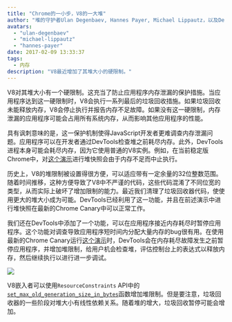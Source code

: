 ```yaml
---
title: "Chrome的一小步，V8的一大堆"
author: "堆的守护者Ulan Degenbaev, Hannes Payer, Michael Lippautz，以及DevTools战士Alexey Kozyatinskiy"
avatars:
  - "ulan-degenbaev"
  - "michael-lippautz"
  - "hannes-payer"
date: 2017-02-09 13:33:37
tags:
  - 内存
description: "V8最近增加了其堆大小的硬限制。"
---
```

V8对其堆大小有一个硬限制。这充当了防止应用程序内存泄漏的保护措施。当应用程序达到这一硬限制时，V8会执行一系列最后的垃圾回收措施。如果垃圾回收未能释放内存，V8会停止执行并报告内存不足故障。如果没有这一硬限制，内存泄漏的应用程序可能会占用所有系统内存，从而影响其他应用程序的性能。

<!--truncate-->
具有讽刺意味的是，这一保护机制使得JavaScript开发者更难调查内存泄漏问题。应用程序可以在开发者通过DevTools检查堆之前耗尽内存。此外，DevTools进程本身可能会耗尽内存，因为它使用普通的V8实例。例如，在当前稳定版Chrome中，对[这个演示](https://ulan.github.io/misc/heap-snapshot-demo.html)进行堆快照会由于内存不足而中止执行。

历史上，V8的堆限制被设置得很方便，可以适应带有一定余量的32位整数范围。随着时间推移，这种方便导致了V8中不严谨的代码，这些代码混淆了不同位宽的类型，从而实际上破坏了增加限制的能力。最近我们清理了垃圾回收器代码，使使用更大的堆大小成为可能。DevTools已经利用了这一功能，并且在前述演示中进行堆快照在最新的Chrome Canary中可以正常工作。

我们还在DevTools中添加了一个功能，可以在应用程序接近内存耗尽时暂停应用程序。这个功能对调查导致应用程序短时间内分配大量内存的bug很有用。在使用最新的Chrome Canary运行[这个演示](https://ulan.github.io/misc/oom.html)时，DevTools会在内存耗尽故障发生之前暂停应用程序，并增加堆限制，给用户机会检查堆，评估控制台上的表达式以释放内存，然后继续执行以进行进一步调试。

![](/_img/heap-size-limit/debugger.png)

V8嵌入者可以使用`ResourceConstraints` API中的[`set_max_old_generation_size_in_bytes`](https://codesearch.chromium.org/chromium/src/v8/include/v8-isolate.h?q=set_max_old_generation_size_in_bytes)函数增加堆限制。但是要注意，垃圾回收器的一些阶段对堆大小有线性依赖关系。随着堆的增大，垃圾回收暂停可能会增加。
